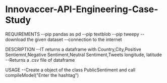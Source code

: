 # Innovaccer-API-Engineering-Case-Study

REQUIREMENTS
--pip pandas as pd
--pip textblob
--pip tweepy
--download the given dataset
--connection to the internet

DESCRIPTION
--IT returns a dataframe with Country,City,Positive Sentiemnt,Negative Sentiment,Neutral Sentiment,Tweets longitude, latitude
--Returns a .csv file of dataframe

USAGE
--Create a object of the class PublicSentiment and call compileModel("Enter the hashtag")

